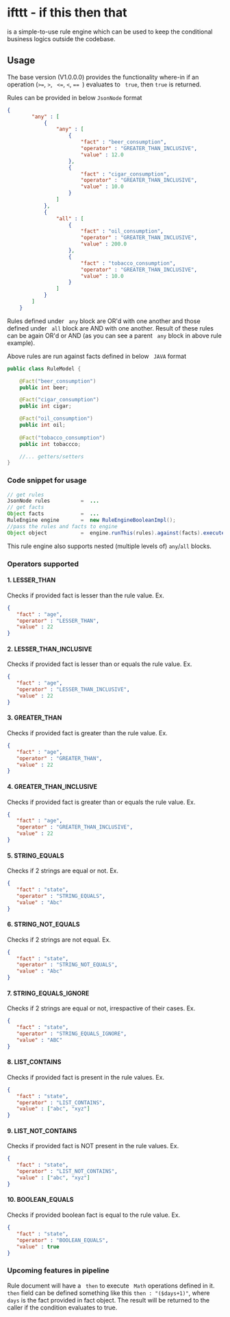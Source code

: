 # ifttt - if this then that
is a simple-to-use rule engine which can be used to keep the conditional business logics outside the codebase.


## Usage

The base version (V1.0.0.0) provides the functionality where-in if an operation (``` >= ```, ``` > ```, ``` <=```, ``` < ```, ```== ```) evaluates to ``` true```, then ``` true ``` is returned.

Rules can be provided in below ``` JsonNode ``` format

```json
{
        "any" : [
            {
                "any" : [
                    {
                        "fact" : "beer_consumption", 
                        "operator" : "GREATER_THAN_INCLUSIVE", 
                        "value" : 12.0
                    }, 
                    {
                        "fact" : "cigar_consumption", 
                        "operator" : "GREATER_THAN_INCLUSIVE", 
                        "value" : 10.0
                    }
                ]
            }, 
            {
                "all" : [
                    {
                        "fact" : "oil_consumption", 
                        "operator" : "GREATER_THAN_INCLUSIVE", 
                        "value" : 200.0
                    }, 
                    {
                        "fact" : "tobacco_consumption", 
                        "operator" : "GREATER_THAN_INCLUSIVE", 
                        "value" : 10.0
                    }
                ]
            }
        ]
    }
```
Rules defined under ``` any``` block are OR'd with one another and those defined under ``` all``` block are AND with one another.
Result of these rules can be again OR'd or AND (as you can see a parent ``` any``` block in above rule example).

Above rules are run against facts defined in below ``` JAVA``` format

```java
public class RuleModel {

    @Fact("beer_consumption")
    public int beer;

    @Fact("cigar_consumption")
    public int cigar;

    @Fact("oil_consumption")
    public int oil;
    
    @Fact("tobacco_consumption")
    public int tobaccco;

    //... getters/setters
}
```

### Code snippet for usage

```java
// get rules
JsonNode rules          =  ...
// get facts
Object facts            =  ...
RuleEngine engine       =  new RuleEngineBooleanImpl();
//pass the rules and facts to engine
Object object           =  engine.runThis(rules).against(facts).execute();
```

This rule engine also supports nested (multiple levels of) ```any```/```all``` blocks.

### Operators supported

#### 1. LESSER_THAN
Checks if provided fact is lesser than the rule value.
Ex.
```json
{
   "fact" : "age", 
   "operator" : "LESSER_THAN", 
   "value" : 22
}
```
#### 2. LESSER_THAN_INCLUSIVE
Checks if provided fact is lesser than or equals the rule value.
Ex.
```json
{
   "fact" : "age", 
   "operator" : "LESSER_THAN_INCLUSIVE", 
   "value" : 22
}
```
#### 3. GREATER_THAN
Checks if provided fact is greater than the rule value.
Ex.
```json
{
   "fact" : "age", 
   "operator" : "GREATER_THAN", 
   "value" : 22
}
```
#### 4. GREATER_THAN_INCLUSIVE
Checks if provided fact is greater than or equals the rule value.
Ex.
```json
{
   "fact" : "age", 
   "operator" : "GREATER_THAN_INCLUSIVE", 
   "value" : 22
}
```

#### 5. STRING_EQUALS
Checks if 2 strings are equal or not.
Ex.
```json
{
   "fact" : "state", 
   "operator" : "STRING_EQUALS", 
   "value" : "Abc"
}
```
#### 6. STRING_NOT_EQUALS
Checks if 2 strings are not equal.
Ex.
```json
{
   "fact" : "state", 
   "operator" : "STRING_NOT_EQUALS", 
   "value" : "Abc"
}
```
#### 7. STRING_EQUALS_IGNORE
Checks if 2 strings are equal or not, irrespactive of their cases.
Ex.
```json
{
   "fact" : "state", 
   "operator" : "STRING_EQUALS_IGNORE", 
   "value" : "ABC"
}
```
#### 8. LIST_CONTAINS
Checks if provided fact is present in the rule values.
Ex.
```json
{
   "fact" : "state", 
   "operator" : "LIST_CONTAINS", 
   "value" : ["abc", "xyz"]
}
```
#### 9. LIST_NOT_CONTAINS
Checks if provided fact is NOT present in the rule values.
Ex.
```json
{
   "fact" : "state", 
   "operator" : "LIST_NOT_CONTAINS", 
   "value" : ["abc", "xyz"]
}
```
#### 10. BOOLEAN_EQUALS
Checks if provided boolean fact is equal to the rule value.
Ex.
```json
{
   "fact" : "state", 
   "operator" : "BOOLEAN_EQUALS", 
   "value" : true
}
```

### Upcoming features in pipeline
Rule document will have a ``` then``` to execute ``` Math``` operations defined in it. ``` then``` field can be defined something like this ``` then : "($days+1)" ```, where ``` days``` is the fact provided in fact object. The result will be returned to the caller if the condition evaluates to true.

